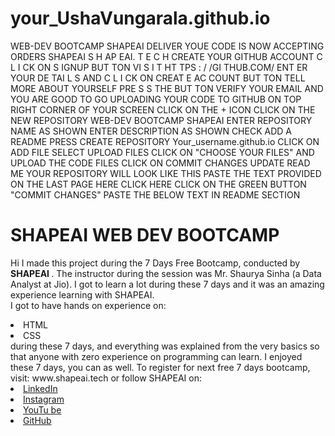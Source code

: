 # your_UshaVungarala.github.io
WEB-DEV BOOTCAMP SHAPEAI
DELIVER
YOUE CODE
IS NOW
ACCEPTING
ORDERS
SHAPEAI
S H AP EAI. T E C H
CREATE YOUR GITHUB ACCOUNT
C L I CK ON S IGNUP
BUT TON
VI S I T HT TPS : / /GI THUB.COM/
ENT ER YOUR DE TAI L S
AND C L I CK ON
CREAT E AC COUNT BUT TON
TELL MORE
ABOUT
YOURSELF
PRE S S THE BUT TON
VERIFY YOUR EMAIL
AND YOU ARE GOOD
TO GO
UPLOADING YOUR CODE TO
GITHUB
ON TOP RIGHT CORNER
OF YOUR SCREEN CLICK
ON THE + ICON
CLICK ON THE NEW
REPOSITORY
WEB-DEV BOOTCAMP SHAPEAI
ENTER REPOSITORY
NAME AS SHOWN
ENTER DESCRIPTION AS
SHOWN
CHECK
ADD A README
PRESS
CREATE REPOSITORY
Your_username.github.io
CLICK ON ADD FILE
SELECT UPLOAD FILES
CLICK ON "CHOOSE YOUR
FILES" AND UPLOAD THE
CODE FILES
CLICK ON COMMIT
CHANGES
UPDATE READ ME
YOUR REPOSITORY WILL LOOK LIKE THIS
PASTE THE TEXT PROVIDED ON THE LAST
PAGE HERE
CLICK HERE
CLICK ON THE GREEN BUTTON
"COMMIT CHANGES"
PASTE THE BELOW TEXT IN README SECTION
# SHAPEAI WEB DEV BOOTCAMP
Hi I made this project during the 7 Days Free Bootcamp, conducted by <b> SHAPEAI
</b>.
The instructor during the session was Mr. Shaurya Sinha (a Data Analyst at Jio). I got to
learn a lot during these 7 days and it was an amazing experience learning with SHAPEAI.
<br>I got to have hands on experience on:
<li>HTML
<li>CSS
<br>during these 7 days, and everything was explained from the very basics so that
anyone with zero experience on programming can learn.
I enjoyed these 7 days, you can as well. To register for next free 7 days bootcamp, visit:
www.shapeai.tech
or follow SHAPEAI on:
<li><a href=
"https://in.linkedin.com/company/shapeai">LinkedIn</a>
<li><a href=
"https://www.instagram.com/shape.ai/?hl=en">Instagram</a>
<li><a
href=
"https://www.youtube.com/channel/UCTUvDLTW9meuDXWcbmISPdA">YouTu
be</a>
<li><a href=
"https://github.com/shapeai">GitHub</a>
